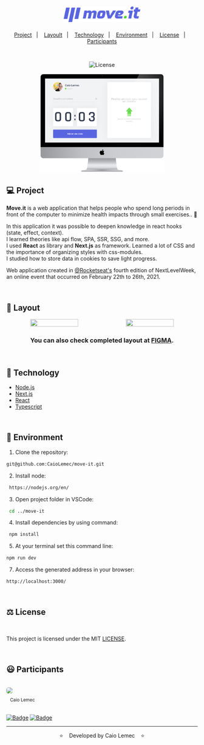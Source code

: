 <h1 align="center">
    <img alt="logo" title="Moveit" src="./public/logo-full.svg" width="40%" />
</h1>

<p align="center">
  <a href="#-Project">Project</a>&nbsp;&nbsp;&nbsp;|&nbsp;&nbsp;&nbsp;
  <a href="#-Layout">Layoult</a>&nbsp;&nbsp;&nbsp;|&nbsp;&nbsp;&nbsp;
  <a href="#-Technology">Technology</a>&nbsp;&nbsp;&nbsp;|&nbsp;&nbsp;&nbsp;
  <a href="#-Environment">Environment</a>&nbsp;&nbsp;&nbsp;|&nbsp;&nbsp;&nbsp;
  <a href="#%EF%B8%8F-license">License</a>&nbsp;&nbsp;&nbsp;|&nbsp;&nbsp;&nbsp;
  <a href="#-Participants">Participants</a>
</p>
<br>

<p align="center">
  <img  src="https://img.shields.io/static/v1?label=license&message=MIT&color=&labelColor=white" alt="License">
</p>

<p align="center">
 <img alt="mockup" src="./public/mockup-moveit.png" width="65%">
</p>

## 💻 Project

<strong>Move.it</strong> is a web application that helps people who spend long periods in front of the computer to minimize health impacts through small exercises.. 💪 

In this application it was possible to deepen knowledge in react hooks (state, effect, context). <br>
I learned theories like api flow, SPA, SSR, SSG, and more. <br>
I used <strong>React</strong> as library and <strong>Next.js</strong> as framework. 
Learned a lot of CSS and the importance of organizing styles with css-modules. <br>
I studied how to store data in cookies to save light progress. </br>


Web application created in [@Rocketseat's](https://github.com/Rocketseat) fourth edition of NextLevelWeek, an online event that occurred on February 22th to 26th, 2021.

<br>

## 🎨 Layout
<p align="center">
<img src="./public/X?X.gif" width="50%" height="50%" /><img src="./public/X?X.gif" width="50%" height="50%" /></p>

<h3 align="center">You can also check completed layout at <a href="https://www.figma.com/file/ge20pu3ofMOKoliUyKx1Nl/Move.it-1.0/duplicate">FIGMA</a>.</h3>

<br>

## 🔨 Technology

- [Node.js](https://nodejs.org/en/)
- [Next.js](https://nextjs.org/)
- [React](https://reactjs.org/)
- [Typescript](https://www.typescriptlang.org/)

<br>

## 📝 Environment

1. Clone the repository: 
```bash 
git@github.com:CaioLemec/move-it.git
```
2. Install node: 
```bash
 https://nodejs.org/en/
 ```
3. Open project folder in VSCode:
```bash
 cd ../move-it
 ```
4. Install dependencies by using command:
```bash
 npm install
 ```
5. At your terminal set this command line:
```bash
npm run dev
```
7. Access the generated address in your browser:
```bash
http://localhost:3000/
```

<br>

## ⚖️ License

<br>

This project is licensed under the MIT [LICENSE](LICENSE.md).

<br>

## 😃 Participants
<br>
<img style="border-radius: 30%;" src="https://avatars3.githubusercontent.com/u/59886891?s=460&v=4" width="75px;"/>
<br>
<sub>&nbsp;&nbsp;&nbsp;Caio Lemec</sub>

<br>
<br>

[![Badge](https://img.shields.io/static/v1?label=&message=caiolemec@gmail.com&color=&style=flat-square&logo=Microsoft-Outlook&logoColor=white&link=mailto:caiolemec@gmail.com)](caiolemec@gmail.com) [![Badge](https://img.shields.io/static/v1?label=&message=CaioLemec&color=&style=flat-square&logo=Linkedin&logoColor=white&link=https://br.linkedin.com/in/caio-lemec)](https://br.linkedin.com/in/caio-lemec/) 


<hr>

<p align="center">⭐&nbsp;&nbsp;&nbsp;   Developed by Caio Lemec  &nbsp;&nbsp;&nbsp;⭐</p>
